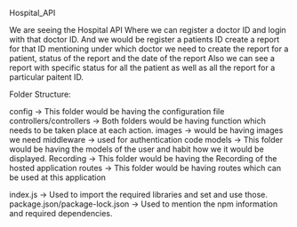 Hospital_API

We are seeing the Hospital API Where we can register a doctor ID and login with that doctor ID.
And we would be register a patients ID create a report for that ID mentioning under which doctor we need to create the report for a patient, status of the report and the date of the report
Also we can see a report with specific status for all the patient as well as all the report for a particular paitent ID.

Folder Structure:

config -> This folder would be having the configuration file 
controllers/controllers -> Both folders would be having function which needs to be taken place at each action. 
images -> would be having images we need
middleware -> used for authentication code
models -> This folder would be having the models of the user and habit how we it would be displayed. Recording -> This folder would be having the Recording of the hosted application 
routes -> This folder would be having routes which can be used at this application 

index.js -> Used to import the required libraries and set and use those. 
package.json/package-lock.json -> Used to mention the npm information and required dependencies.